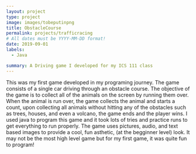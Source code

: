 ```yaml
---
layout: project
type: project
image: images/tobeputinpng
title: ObstacleCourse
permalink: projects/trafficracing
# All dates must be YYYY-MM-DD format!
date: 2019-09-01
labels:
  - Java

summary: A Driving game I developed for my ICS 111 class
---
```


This was my first game developed in my programing journey. The game consists of a single car driving through an obstacle course. The objective of the game is to collect all of the animals on the screen by running them over. When the animal is run over, the game collects the animal and starts a count, upon collecting all animals without hitting any of the obstacles such as trees, houses, and even a volcano, the game ends and the player wins. I used java to program this game and it took lots of tries and practice runs to get everything to run properly. The game uses pictures, audio, and text based images to provide a cool, fun asthetic, (at the begginner level) look. It may not be the most high level game but for my first game, it was quite fun to program!



